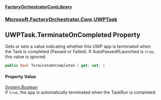 #### [FactoryOrchestratorCoreLibrary](./FactoryOrchestratorCoreLibrary.md 'FactoryOrchestratorCoreLibrary')
### [Microsoft.FactoryOrchestrator.Core](./Microsoft-FactoryOrchestrator-Core.md 'Microsoft.FactoryOrchestrator.Core').[UWPTask](./Microsoft-FactoryOrchestrator-Core-UWPTask.md 'Microsoft.FactoryOrchestrator.Core.UWPTask')
## UWPTask.TerminateOnCompleted Property
Gets or sets a value indicating whether this UWP app is terminated when the Task is completed (Passed or Failed). If AutoPassedIfLaunched is `true`, this value is ignored.  
```csharp
public bool TerminateOnCompleted { get; set; }
```
#### Property Value
[System.Boolean](https://docs.microsoft.com/en-us/dotnet/api/System.Boolean 'System.Boolean')  
If `true`, the app is automatically terminated when the TaskRun is completed.  
